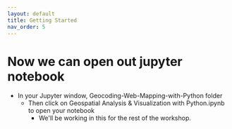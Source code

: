 ```yaml
---
layout: default
title: Getting Started
nav_order: 5
---
```


# Now we can open out jupyter notebook

* In your Jupyter window, Geocoding-Web-Mapping-with-Python folder
	* Then click on Geospatial Analysis & Visualization with Python.ipynb to open your notebook
		* We'll be working in this for the rest of the workshop.
